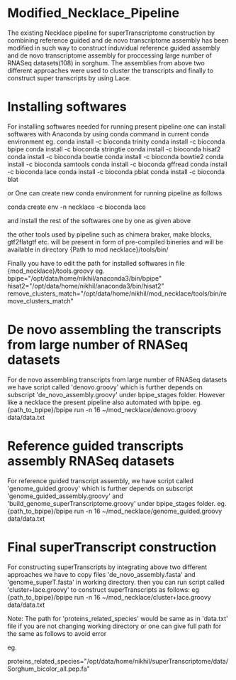 # Modified_Necklace_Pipeline

The existing Necklace pipeline for superTranscriptome construction by combining reference guided and de novo transcriptome assembly has been modified in such way to construct induvidual reference guided assembly and de novo transcriptome assembly for proccessing large number of RNASeq datasets(108) in sorghum. The assemblies from above two different approaches were used to cluster the transcripts and finally to construct super transcripts by using Lace.

# Installing softwares
For installing softwares needed for running present pipeline one can install softwares with Anaconda by using conda command in current conda environment 
eg.
conda install -c bioconda trinity
conda install -c bioconda bpipe
conda install -c bioconda stringtie
conda install -c bioconda hisat2
conda install -c bioconda bowtie
conda install -c bioconda bowtie2
conda install -c bioconda samtools
conda install -c bioconda gffread
conda install -c bioconda lace
conda install -c bioconda pblat
conda install -c bioconda blat


or 
One can create new conda environment for running pipeline as follows 

conda create env -n necklace -c bioconda lace

and install the rest of the softwares one by one  as given above

the other tools used by pipeline such as chimera braker, make blocks, gtf2flatgtf etc. will be present in form of pre-compiled bineries and will be available in directory {Path to mod necklace}/tools/bin/

Finally you have to edit the path for installed softwares in file {mod_necklace}/tools.groovy 
eg.
bpipe="/opt/data/home/nikhil/anaconda3/bin/bpipe"
hisat2="/opt/data/home/nikhil/anaconda3/bin/hisat2"
remove_clusters_match="/opt/data/home/nikhil/mod_necklace/tools/bin/remove_clusters_match"


# De novo assembling the transcripts from large number of RNASeq datasets
For de novo assembling transcripts from large number of RNASeq datasets we have script called 'denovo.groovy' which is further depends on subscript 'de_novo_assembly.groovy' under bpipe_stages folder. However like a necklace the present pipeline also automated with bpipe.
eg.
{path_to_bpipe}/bpipe run -n 16 ~/mod_necklace/denovo.groovy data/data.txt

# Reference guided transcripts assembly RNASeq datasets
For reference guided transcript assembly, we have script called 'genome_guided.groovy' which is further depends on subscript 'genome_guided_assembly.groovy' and 'build_genome_superTranscriptome.groovy' under bpipe_stages folder. 
eg.
{path_to_bpipe}/bpipe run -n 16 ~/mod_necklace/genome_guided.groovy data/data.txt

# Final superTranscript construction 
For constructing superTranscripts by integrating above two different approaches we have to copy files 'de_novo_assembly.fasta' and 'genome_superT.fasta' in working directory. then you can run script called 'cluster+lace.groovy' to construct superTranscripts as follows:
eg
{path_to_bpipe}/bpipe run -n 16 ~/mod_necklace/cluster+lace.groovy data/data.txt

Note:
The path for 'proteins_related_species' would be same as in 'data.txt' file if you are not changing working directory or one can give full path for the same as follows to avoid error

eg.

proteins_related_species="/opt/data/home/nikhil/superTranscriptome/data/Sorghum_bicolor_all.pep.fa"


